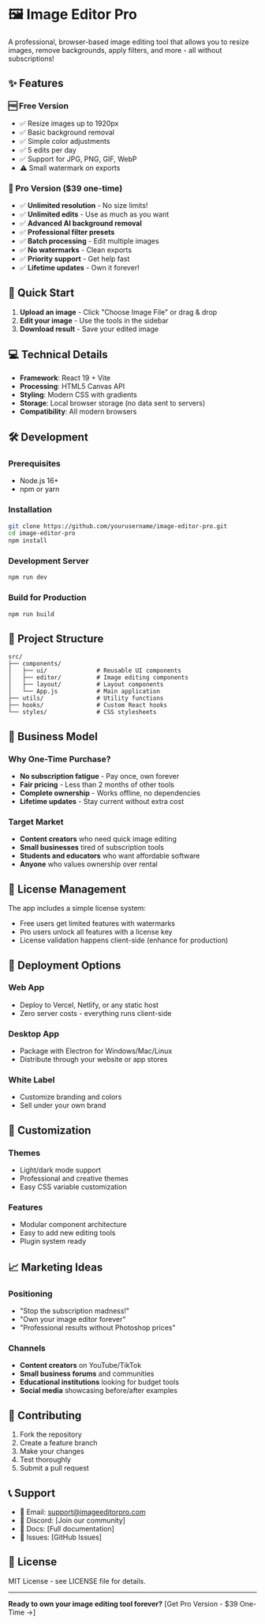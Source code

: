 # 🖼️ Image Editor Pro

A professional, browser-based image editing tool that allows you to resize images, remove backgrounds, apply filters, and more - all without subscriptions!

## ✨ Features

### 🆓 Free Version
- ✅ Resize images up to 1920px
- ✅ Basic background removal
- ✅ Simple color adjustments
- ✅ 5 edits per day
- ✅ Support for JPG, PNG, GIF, WebP
- ⚠️ Small watermark on exports

### 💎 Pro Version ($39 one-time)
- ✅ **Unlimited resolution** - No size limits!
- ✅ **Unlimited edits** - Use as much as you want
- ✅ **Advanced AI background removal**
- ✅ **Professional filter presets**
- ✅ **Batch processing** - Edit multiple images
- ✅ **No watermarks** - Clean exports
- ✅ **Priority support** - Get help fast
- ✅ **Lifetime updates** - Own it forever!

## 🚀 Quick Start

1. **Upload an image** - Click "Choose Image File" or drag & drop
2. **Edit your image** - Use the tools in the sidebar
3. **Download result** - Save your edited image

## 💻 Technical Details

- **Framework**: React 19 + Vite
- **Processing**: HTML5 Canvas API
- **Styling**: Modern CSS with gradients
- **Storage**: Local browser storage (no data sent to servers)
- **Compatibility**: All modern browsers

## 🛠️ Development

### Prerequisites
- Node.js 16+
- npm or yarn

### Installation
```bash
git clone https://github.com/yourusername/image-editor-pro.git
cd image-editor-pro
npm install
```

### Development Server
```bash
npm run dev
```

### Build for Production
```bash
npm run build
```

## 📁 Project Structure

```
src/
├── components/
│   ├── ui/              # Reusable UI components
│   ├── editor/          # Image editing components
│   ├── layout/          # Layout components
│   └── App.js           # Main application
├── utils/               # Utility functions
├── hooks/               # Custom React hooks
└── styles/              # CSS stylesheets
```

## 🎯 Business Model

### Why One-Time Purchase?
- **No subscription fatigue** - Pay once, own forever
- **Fair pricing** - Less than 2 months of other tools
- **Complete ownership** - Works offline, no dependencies
- **Lifetime updates** - Stay current without extra cost

### Target Market
- **Content creators** who need quick image editing
- **Small businesses** tired of subscription tools
- **Students and educators** who want affordable software
- **Anyone** who values ownership over rental

## 🔐 License Management

The app includes a simple license system:
- Free users get limited features with watermarks
- Pro users unlock all features with a license key
- License validation happens client-side (enhance for production)

## 🚀 Deployment Options

### Web App
- Deploy to Vercel, Netlify, or any static host
- Zero server costs - everything runs client-side

### Desktop App
- Package with Electron for Windows/Mac/Linux
- Distribute through your website or app stores

### White Label
- Customize branding and colors
- Sell under your own brand

## 🎨 Customization

### Themes
- Light/dark mode support
- Professional and creative themes
- Easy CSS variable customization

### Features
- Modular component architecture
- Easy to add new editing tools
- Plugin system ready

## 📈 Marketing Ideas

### Positioning
- "Stop the subscription madness!"
- "Own your image editor forever"
- "Professional results without Photoshop prices"

### Channels
- **Content creators** on YouTube/TikTok
- **Small business forums** and communities
- **Educational institutions** looking for budget tools
- **Social media** showcasing before/after examples

## 🤝 Contributing

1. Fork the repository
2. Create a feature branch
3. Make your changes
4. Test thoroughly
5. Submit a pull request

## 📞 Support

- 📧 Email: support@imageeditorpro.com
- 💬 Discord: [Join our community]
- 📖 Docs: [Full documentation]
- 🐛 Issues: [GitHub Issues]

## 📜 License

MIT License - see LICENSE file for details.

---

**Ready to own your image editing tool forever?**
[Get Pro Version - $39 One-Time →]
